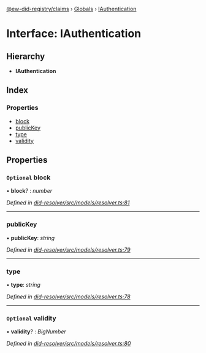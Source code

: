 [@ew-did-registry/claims](../README.md) › [Globals](../globals.md) › [IAuthentication](iauthentication.md)

# Interface: IAuthentication

## Hierarchy

* **IAuthentication**

## Index

### Properties

* [block](iauthentication.md#optional-block)
* [publicKey](iauthentication.md#publickey)
* [type](iauthentication.md#type)
* [validity](iauthentication.md#optional-validity)

## Properties

### `Optional` block

• **block**? : *number*

*Defined in [did-resolver/src/models/resolver.ts:81](https://github.com/energywebfoundation/ew-did-registry/blob/cf74adb/packages/did-resolver/src/models/resolver.ts#L81)*

___

###  publicKey

• **publicKey**: *string*

*Defined in [did-resolver/src/models/resolver.ts:79](https://github.com/energywebfoundation/ew-did-registry/blob/cf74adb/packages/did-resolver/src/models/resolver.ts#L79)*

___

###  type

• **type**: *string*

*Defined in [did-resolver/src/models/resolver.ts:78](https://github.com/energywebfoundation/ew-did-registry/blob/cf74adb/packages/did-resolver/src/models/resolver.ts#L78)*

___

### `Optional` validity

• **validity**? : *BigNumber*

*Defined in [did-resolver/src/models/resolver.ts:80](https://github.com/energywebfoundation/ew-did-registry/blob/cf74adb/packages/did-resolver/src/models/resolver.ts#L80)*
